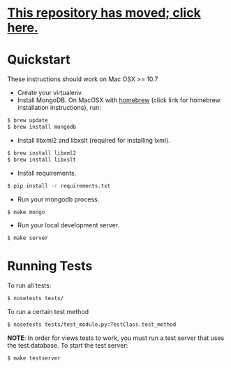 [This repository has moved; click here.](http://github.com/CenterForOpenScience/openscienceframework/)
===========================

Quickstart
==========

These instructions should work on Mac OSX >= 10.7

- Create your virtualenv.
- Install MongoDB. On MacOSX with [homebrew](http://brew.sh/) (click link for homebrew installation instructions), run:

```bash
$ brew update 
$ brew install mongodb
```

- Install libxml2 and libxslt (required for installing lxml).

```bash
$ brew install libxml2
$ brew install libxslt
```

- Install requirements.

```bash
$ pip install -r requirements.txt
```

- Run your mongodb process.

```bash
$ make mongo
```

- Run your local development server.

```bash
$ make server
```

Running Tests
=============

To run all tests:

```bash
$ nosetests tests/
```

To run a certain test method

```bash
$ nosetests tests/test_module.py:TestClass.test_method
```

**NOTE**: In order for views tests to work, you must run a test server that uses the test database. To start the test server:

```bash
$ make testserver
```
